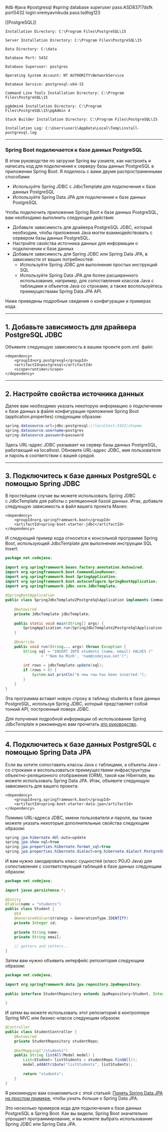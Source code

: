 #db #java #postgresql #spring
database superuser
pass:ASD837!7dsfk
port5432
login:vremyavnikuda
pass:Isdhig123

[[PostgreSQL]]

```
Installation Directory: C:\Program Files\PostgreSQL\15

Server Installation Directory: C:\Program Files\PostgreSQL\15

Data Directory: C:\data

Database Port: 5432

Database Superuser: postgres

Operating System Account: NT AUTHORITY\NetworkService

Database Service: postgresql-x64-15

Command Line Tools Installation Directory: C:\Program Files\PostgreSQL\15

pgAdmin4 Installation Directory: C:\Program Files\PostgreSQL\15\pgAdmin 4

Stack Builder Installation Directory: C:\Program Files\PostgreSQL\15

Installation Log: C:\Users\user1\AppData\Local\Temp\install-postgresql.log
```
____
### Spring Boot подключается к базе данных PostgreSQL

В этом руководстве по загрузке Spring вы узнаете, как настроить и написать код для подключения к серверу базы данных PostgreSQL в приложении Spring Boot. Я поделюсь с вами двумя распространенными способами:

-   Используйте Spring JDBC с JdbcTemplate для подключения к базе данных PostgreSQL
-   Используйте Spring Data JPA для подключения к базе данных PostgreSQL

Чтобы подключить приложение Spring Boot к базе данных PostgreSQL, вам необходимо выполнить следующие действия:

-   Добавьте зависимость для драйвера PostgreSQL JDBC, который необходим, чтобы приложения Java могли взаимодействовать с сервером базы данных PostgreSQL.
-   Настройте свойства источника данных для информации о подключении к базе данных
-   Добавьте зависимость для Spring JDBC или Spring Data JPA, в зависимости от ваших потребностей:
    -   Используйте Spring JDBC для выполнения простых инструкций SQL
    -   Используйте Spring Data JPA для более расширенного использования, например, для сопоставления классов Java с таблицами и объектов Java со строками, а также воспользуйтесь преимуществами Spring Data JPA API.

Ниже приведены подробные сведения о конфигурации и примерах кода.
___
## 1. Добавьте зависимость для драйвера PostgreSQL JDBC


Объявите следующую зависимость в вашем проекте pom.xml  файл:
```
<dependency>  
    <groupId>org.postgresql</groupId>  
    <artifactId>postgresql</artifactId>  
    <scope>runtime</scope>  
</dependency>
```
___
## 2. Настройте свойства источника данных

Далее вам необходимо указать некоторую информацию о подключении к базе данных в файле конфигурации приложения Spring Boot (application.properties) следующим образом:
```java
spring.datasource.url=jdbc:postgresql://localhost:5432/shopme
spring.datasource.username=postgres
spring.datasource.password=password
```

Здесь URL-адрес JDBC указывает на сервер базы данных PostgreSQL, работающий на localhost. Обновите URL-адрес JDBC, имя пользователя и пароль в соответствии с вашей средой.
___
## 3. Подключитесь к базе данных PostgreSQL с помощью Spring JDBC

В простейшем случае вы можете использовать Spring JDBC с JdbcTemplate для работы с реляционной базой данных. Итак, добавьте следующую зависимость в файл вашего проекта Maven:
```
<dependency>  
    <groupId>org.springframework.boot</groupId>  
    <artifactId>spring-boot-starter-jdbc</artifactId>  
</dependency>
```
И следующий пример кода относится к консольной программе Spring Boot, использующей JdbcTemplate для выполнения инструкции SQL Insert:
```java
package net.codejava;
 
import org.springframework.beans.factory.annotation.Autowired;
import org.springframework.boot.CommandLineRunner;
import org.springframework.boot.SpringApplication;
import org.springframework.boot.autoconfigure.SpringBootApplication;
import org.springframework.jdbc.core.JdbcTemplate;
 
@SpringBootApplication
public class SpringJdbcTemplate2PostgreSqlApplication implements CommandLineRunner {
 
    @Autowired
    private JdbcTemplate jdbcTemplate;
     
    public static void main(String[] args) {
        SpringApplication.run(SpringJdbcTemplate2PostgreSqlApplication.class, args);
    }
 
    @Override
    public void run(String... args) throws Exception {
        String sql = "INSERT INTO students (name, email) VALUES ("
                + "'Nam Ha Minh', 'nam@codejava.net')";
         
        int rows = jdbcTemplate.update(sql);
        if (rows > 0) {
            System.out.println("A new row has been inserted.");
        }
    }
}
```

Эта программа вставит новую строку в таблицу students в базе данных PostgreSQL, используя Spring JDBC, который представляет собой тонкий API, построенный поверх JDBC.

Для получения подробной информации об использовании Spring JdbcTemplate я рекомендую вам прочитать [это руководство](https://www.codejava.net/frameworks/spring-boot/how-to-use-jdbc-with-spring-boot).
___
## 4. Подключитесь к базе данных PostgreSQL с помощью Spring Data JPA

Если вы хотите сопоставить классы Java с таблицами, а объекты Java - со строками и воспользоваться преимуществами инфраструктуры объектно-реляционного отображения (ORM), такой как Hibernate, вы можете использовать Spring Data JPA. Итак, объявите следующую зависимость для вашего проекта:

```
<dependency>  
    <groupId>org.springframework.boot</groupId>  
    <artifactId>spring-boot-starter-data-jpa</artifactId>  
</dependency>
```
Помимо URL-адреса JDBC, имени пользователя и пароля, вы также можете указать некоторые дополнительные свойства следующим образом:
```java
spring.jpa.hibernate.ddl-auto=update
spring.jpa.show-sql=true
spring.jpa.properties.hibernate.format_sql=true
spring.jpa.properties.hibernate.dialect=org.hibernate.dialect.PostgreSQL81Dialect
```

И вам нужно закодировать класс сущностей (класс POJO Java) для сопоставления с соответствующей таблицей в базе данных следующим образом:

```java
package net.codejava;
 
import javax.persistence.*;
 
@Entity
@Table(name = "students")
public class Student {
    @Id
    @GeneratedValue(strategy = GenerationType.IDENTITY)
    private Integer id;
 
    private String name;
    private String email;
 
    // getters and setters...
}
```
Затем вам нужно объявить интерфейс репозитория следующим образом:

```java
package net.codejava;
 
import org.springframework.data.jpa.repository.JpaRepository;
 
public interface StudentRepository extends JpaRepository<Student, Integer> {
 
}
```
И затем вы можете использовать этот репозиторий в контроллере Spring MVC или бизнес-классе следующим образом:
```java
@Controller
public class StudentController {
    @Autowired
    private StudentRepository studentRepo;
       
    @GetMapping("/students")
    public String listAll(Model model) {
        List<Studnet> listStudents = studentRepo.findAll();
        model.addAttribute("listStudents", listStudents);
           
        return "students";
    }
}
```

Я рекомендую вам ознакомиться с этой статьей: [Понять Spring Data JPA на простом примере](https://www.codejava.net/frameworks/spring/understand-spring-data-jpa-with-simple-example), чтобы узнать больше о Spring Data JPA.

Это несколько примеров кода для подключения к базе данных PostgreSQL в Spring Boot. Как вы видели, Spring Boot значительно упрощает программирование, и вы можете выбрать использование Spring JDBC или Spring Data JPA.